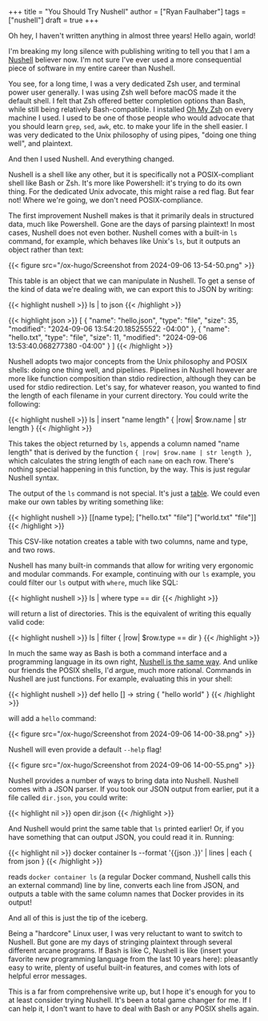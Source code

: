 +++
title = "You Should Try Nushell"
author = ["Ryan Faulhaber"]
tags = ["nushell"]
draft = true
+++

Oh hey, I haven't written anything in almost three years! Hello again, world!

I'm breaking my long silence with publishing writing to tell you that I am a [Nushell](https://www.nushell.sh/) believer now. I'm not sure I've ever used a more consequential piece of software in my entire career than Nushell.

You see, for a long time, I was a very dedicated Zsh user, and terminal power user generally. I was using Zsh well before macOS made it the default shell. I felt that Zsh offered better completion options than Bash, while still being relatively Bash-compatible. I installed [Oh My Zsh](https://ohmyz.sh/) on every machine I used. I used to be one of those people who would advocate that you should learn `grep`, `sed`, `awk`, etc. to make your life in the shell easier. I was very dedicated to the Unix philosophy of using pipes, "doing one thing well", and plaintext.

And then I used Nushell. And everything changed.

Nushell is a shell like any other, but it is specifically not a POSIX-compliant shell like Bash or Zsh. It's more like Powershell: it's trying to do its own thing. For the dedicated Unix advocate, this might raise a red flag. But fear not! Where we're going, we don't need POSIX-compliance.

The first improvement Nushell makes is that it primarily deals in structured data, much like Powershell. Gone are the days of parsing plaintext! In most cases, Nushell does not even bother. Nushell comes with a built-in `ls` command, for example, which behaves like Unix's `ls`, but it outputs an object rather than text:

{{< figure src="/ox-hugo/Screenshot from 2024-09-06 13-54-50.png" >}}

This table is an object that we can manipulate in Nushell. To get a sense of the kind of data we're dealing with, we can export this to JSON by writing:

{{< highlight nushell >}}
ls | to json
{{< /highlight >}}

{{< highlight json >}}
[
  {
    "name": "hello.json",
    "type": "file",
    "size": 35,
    "modified": "2024-09-06 13:54:20.185255522 -04:00"
  },
  {
    "name": "hello.txt",
    "type": "file",
    "size": 11,
    "modified": "2024-09-06 13:53:40.068277380 -04:00"
  }
]
{{< /highlight >}}

Nushell adopts two major concepts from the Unix philosophy and POSIX shells: doing one thing well, and pipelines. Pipelines in Nushell however are more like function composition than stdio redirection, although they can be used for stdio redirection. Let's say, for whatever reason, you wanted to find the length of each filename in your current directory. You could write the following:

{{< highlight nushell >}}
ls | insert "name length" { |row| $row.name | str length }
{{< /highlight >}}

This takes the object returned by `ls`, appends a column named "name length" that is derived by the function `{ |row| $row.name | str length }`, which calculates the string length of each `name` on each row. There's nothing special happening in this function, by the way. This is just regular Nushell syntax.

The output of the `ls` command is not special. It's just a [table](https://www.nushell.sh/book/working_with_tables.html). We could even make our own tables by writing something like:

{{< highlight nushell >}}
[[name type]; ["hello.txt" "file"] ["world.txt" "file"]]
{{< /highlight >}}

This CSV-like notation creates a table with two columns, name and type, and two rows.

Nushell has many built-in commands that allow for writing very ergonomic and modular commands. For example, continuing with our `ls` example, you could filter our `ls` output with `where`, much like SQL:

{{< highlight nushell >}}
ls | where type == dir
{{< /highlight >}}

will return a list of directories. This is the equivalent of writing this equally valid code:

{{< highlight nushell >}}
ls | filter { |row| $row.type == dir }
{{< /highlight >}}

In much the same way as Bash is both a command interface and a programming language in its own right, [Nushell is the same way](https://www.nushell.sh/book/nu_fundamentals.html). And unlike our friends the POSIX shells, I'd argue, much more rational. Commands in Nushell are just functions. For example, evaluating this in your shell:

{{< highlight nushell >}}
def hello [] -> string {
  "hello world"
}
{{< /highlight >}}

will add a `hello` command:

{{< figure src="/ox-hugo/Screenshot from 2024-09-06 14-00-38.png" >}}

Nushell will even provide a default `--help` flag!

{{< figure src="/ox-hugo/Screenshot from 2024-09-06 14-00-55.png" >}}

Nushell provides a number of ways to bring data into Nushell. Nushell comes with a JSON parser. If you took our JSON output from earlier, put it a file called `dir.json`, you could write:

{{< highlight nil >}}
open dir.json
{{< /highlight >}}

And Nushell would print the same table that `ls` printed earlier! Or, if you have something that can output JSON, you could read it in. Running:

{{< highlight nil >}}
docker container ls --format '{{json .}}' | lines | each { from json }
{{< /highlight >}}

reads `docker container ls` (a regular Docker command, Nushell calls this an external command) line by line, converts each line from JSON, and outputs a table with the same column names that Docker provides in its output!

And all of this is just the tip of the iceberg.

Being a "hardcore" Linux user, I was very reluctant to want to switch to Nushell. But gone are my days of stringing plaintext through several different arcane programs. If Bash is like C, Nushell is like (insert your favorite new programming language from the last 10 years here): pleasantly easy to write, plenty of useful built-in features, and comes with lots of helpful error messages.

This is a far from comprehensive write up, but I hope it's enough for you to at least consider trying Nushell. It's been a total game changer for me. If I can help it, I don't want to have to deal with Bash or any POSIX shells again.
